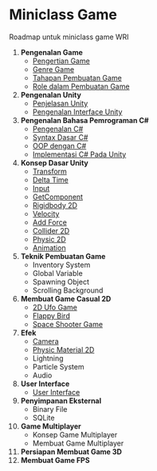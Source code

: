 # Miniclass Game

Roadmap untuk miniclass game WRI

1.  **Pengenalan Game**
    - [Pengertian Game](materi/topik1/pengertian-game.md)
    - [Genre Game](materi/topik1/genre-game.md)
    - [Tahapan Pembuatan Game](materi/topik1/tahapan-pembuatan-game.md)
    - [Role dalam Pembuatan Game](materi/topik1/job-role.md)
2.  **Pengenalan Unity**
    - [Penjelasan Unity](materi/topik2/penjelasan-unity.md)
    - [Pengenalan Interface Unity](materi/topik2/pengenalan-interface-unity.md)
3.  **Pengenalan Bahasa Pemrograman C#**
    - [Pengenalan C#](materi/topik3/pengenalan-cSharp.md)
    - [Syntax Dasar C#](materi/topik3/syntax-dasar-cSharp.md)
    - [OOP dengan C#](materi/topik3/oop-dengan-cSharp.md)
    - [Implementasi C# Pada Unity](materi/topik3/implementasi-cSharp-pada-unity.md)
4.  **Konsep Dasar Unity**
    - [Transform](materi/topik4/transform.md)
    - [Delta Time](materi/topik4/delta-time.md)
    - [Input](materi/topik4/input.md)
    - [GetComponent](materi/topik4/getcomponent.md)
    - [Rigidbody 2D](materi/topik4/rigidbody2d.md)
    - [Velocity](materi/topik4/velocity.md)
    - [Add Force](materi/topik4/addForce.md)
    - [Collider 2D](materi/topik4/collider2d.md)
    - [Physic 2D](materi/topik4/physic2d.md)
    - [Animation](materi/topik4/animation.md)
5.  **Teknik Pembuatan Game**
    - Inventory System
    - Global Variable
    - Spawning Object
    - Scrolling Background
6.  **Membuat Game Casual 2D**
    - [2D Ufo Game](https://unity3d.com/learn/tutorials/s/2d-ufo-tutorial)
    - [Flappy Bird](https://unity3d.com/learn/tutorials/topics/2d-game-creation/project-goals?playlist=17093)
    - [Space Shooter Game](http://www.lessmilk.com/tutorial/space-shooter-unity-1)
7.  **Efek**
    - [Camera](materi/topik6/camera.md)
    - [Physic Material 2D](materi/topik6/physic-material2d.md)
    - Lightning
    - Particle System
    - Audio
8.  **User Interface**
    - [User Interface](materi/topik7/user-interface.md)
9.  **Penyimpanan Eksternal**
    - Binary File
    - SQLite
10. **Game Multiplayer**
    - Konsep Game Multiplayer
    - Membuat Game Multiplayer
11. **Persiapan Membuat Game 3D**
12. **Membuat Game FPS**
